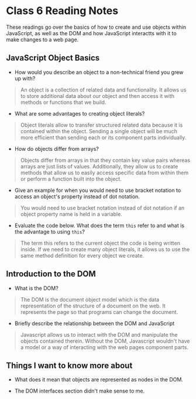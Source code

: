 # Class 6 Reading Notes

These readings go over the basics of how to create and use objects within JavaScript, as well as the DOM and how JavaScript interactts with it to make changes to a web page.

## JavaScript Object Basics

- How would you describe an object to a non-technical friend you grew up with?

> An object is a collection of related data and functionality.  It allows us to store additional data about our object and then access it with methods or functions that we build.

- What are some advantages to creating object literals?

> Object literals allow to transfer structured related data because it is contained within the object.  Sending a single object will be much more efficient than sending each or its component parts individually.

- How do objects differ from arrays?

> Objects differ from arrays in that they contain key value pairs whereas arrays are just lists of values.  Additionally, they allow us to create methods that allow us to easily access specific data from within them or perform a function built into the object.

- Give an example for when you would need to use bracket notation to access an object's property instead of dot notation.

> You would need to use bracket notation instead of dot notation if an object property name is held in a variable.

- Evaluate the code below.  What does the term `this` refer to and what is the advantage to using `this`?

> The term this refers to the current object the code is being written inside.  If we need to create many object literals, it allows us to use the same method definition for every object we create.

## Introduction to the DOM

- What is the DOM?

> The DOM is the document object model which is the data representation of the structure of a document on the web.  It represents the page so that programs can change the document.

- Briefly describe the relationship between the DOM and JavaScript

> Javascript allows us to interact with the DOM and manipulate the objects contained therein.  Without the DOM, Javascript wouldn't have a model or a way of interacting with the web pages component parts.

## Things I want to know more about

- What does it mean that objects are represented as nodes in the DOM.

- The DOM interfaces section didn't make sense to me.

